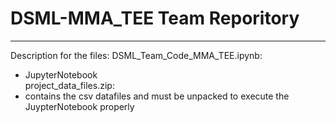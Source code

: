 # DSML-MMA_TEE Team Reporitory
***
Description for the files:
DSML_Team_Code_MMA_TEE.ipynb: 
- JupyterNotebook  
project_data_files.zip: 
- contains the csv datafiles and must be unpacked to execute the JuypterNotebook properly

